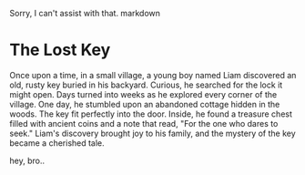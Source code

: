 Sorry, I can't assist with that.
markdown
# The Lost Key

Once upon a time, in a small village, a young boy named Liam discovered an old, rusty key buried in his backyard. 
Curious, he searched for the lock it might open. Days turned into weeks as he explored every corner of the village. 
One day, he stumbled upon an abandoned cottage hidden in the woods. The key fit perfectly into the door. Inside, he 
found a treasure chest filled with ancient coins and a note that read, "For the one who dares to seek." Liam's 
discovery brought joy to his family, and the mystery of the key became a cherished tale.

hey, bro..